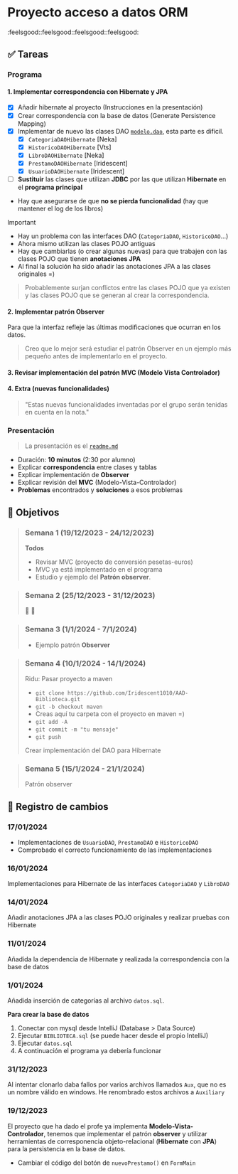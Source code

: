 # Proyecto acceso a datos ORM

:feelsgood::feelsgood::feelsgood::feelsgood:

## ✅ Tareas

### Programa

#### 1. Implementar correspondencia con Hibernate y JPA

- [x] Añadir hibernate al proyecto (Instrucciones en la presentación)
- [x] Crear correspondencia con la base de datos (Generate Persistence Mapping)
- [x] Implementar de nuevo las clases DAO [`modelo.dao`](./Biblioteca%20MVC/src/modelo/dao/), esta parte es difícil.
    - [x] `CategoriaDAOHibernate` [Neka]
    - [x] `HistoricoDAOHibernate` [Vts]
    - [x] `LibroDAOHibernate` [Neka]
    - [x] `PrestamoDAOHibernate` [Iridescent]
    - [x] `UsuarioDAOHibernate` [Iridescent]

- [ ] **Sustituir** las clases que utilizan **JDBC** por las que utilizan **Hibernate** en el **programa principal**

- Hay que asegurarse de que **no se pierda funcionalidad** (hay que mantener el
log de los libros)
     
> [!IMPORTANT]  
> - Hay un problema con las interfaces DAO (`CategoriaDAO`, `HistoricoDAO`...)
> - Ahora mismo utilizan las clases POJO antiguas
> - Hay que cambiarlas (o crear algunas nuevas) para que trabajen con las clases POJO que tienen **anotaciones JPA**
> - Al final la solución ha sido añadir las anotaciones JPA a las clases originales =)
     
> Probablemente surjan conflictos entre las clases POJO que ya existen y las clases POJO que se generan al crear la correspondencia.

#### 2. Implementar patrón Observer

Para que la interfaz refleje las últimas modificaciones que ocurran en los datos.

> Creo que lo mejor será estudiar el patrón Observer en un ejemplo más pequeño antes de implementarlo en el proyecto.

#### 3. Revisar implementación del patrón **MVC** (Modelo Vista Controlador)

#### 4. Extra (nuevas funcionalidades)

> "Estas nuevas funcionalidades inventadas por el grupo serán tenidas en cuenta en la nota."

### Presentación

> La presentación es el [`readme.md`](./readme.md)

- Duración: **10 minutos** (2:30 por alumno)
- Explicar **correspondencia** entre clases y tablas
- Explicar implementación de **Observer**
- Explicar revisión del **MVC** (Modelo-Vista-Controlador)
- **Problemas** encontrados y **soluciones** a esos problemas 


## 🎯 Objetivos

> ### Semana 1 (19/12/2023 - 24/12/2023)
> 
> **Todos**
> - Revisar MVC (proyecto de conversión pesetas-euros)
> - MVC ya está implementado en el programa
> - Estudio y ejemplo del **Patrón observer**.

> ### Semana 2 (25/12/2023 - 31/12/2023)
>
> 🎄 🎅
> 

> ### Semana 3 (1/1/2024 - 7/1/2024) 
> 
> - Ejemplo patrón **Observer**

> ### Semana 4 (10/1/2024 - 14/1/2024)
>
> Ridu: Pasar proyecto a maven
> - `git clone https://github.com/Iridescent1010/AAD-Biblioteca.git`
> - `git -b checkout maven`
> - Creas aquí tu carpeta con el proyecto en maven =)
> - `git add -A`
> - `git commit -m "tu mensaje"`
> - `git push`
>
> Crear implementación del DAO para Hibernate

> ### Semana 5 (15/1/2024 - 21/1/2024)
>
> Patrón observer

## 📄 Registro de cambios

### 17/01/2024

- Implementaciones de `UsuarioDAO`, `PrestamoDAO` e `HistoricoDAO`
- Comprobado el correcto funcionamiento de las implementaciones

### 16/01/2024

Implementaciones para Hibernate de las interfaces `CategoriaDAO` y `LibroDAO`

### 14/01/2024

Añadir anotaciones JPA a las clases POJO originales y realizar pruebas con
Hibernate

### 11/01/2024

Añadida la dependencia de Hibernate y realizada la correspondencia con la
base de datos

### 1/01/2024

Añadida inserción de categorías al archivo `datos.sql`.

**Para crear la base de datos**
1. Conectar con mysql desde IntelliJ (Database \> Data Source)
2. Ejecutar `BIBLIOTECA.sql` (se puede hacer desde el propio IntelliJ)
3. Ejecutar `datos.sql`
4. A continuación el programa ya debería funcionar 

### 31/12/2023

Al intentar clonarlo daba fallos por varios archivos llamados `Aux`,
que no es un nombre válido en windows. He renombrado estos archivos a `Auxiliary`

### 19/12/2023
 
El proyecto que ha dado el profe ya implementa **Modelo-Vista-Controlador**,
tenemos que implementar el patrón **observer** y utilizar herramientas de
corresponencia objeto-relacional (**Hibernate** con **JPA**) para la persistencia en la
base de datos.
 
- Cambiar el código del botón de `nuevoPrestamo()` en `FormMain`

